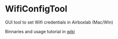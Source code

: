 # WifiConfigTool
GUI tool to set Wifi credentials in Airboxlab (Mac/Win)

Binnaries and usage tutorial in [wiki](https://github.com/airboxlab/WifiConfigTool/wiki)
